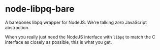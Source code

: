# node-libpq-bare
A barebones libpq wrapper for NodeJS. We're talking _zero_ JavaScript abstraction.

When you really just need the NodeJS interface with `libpq` to match the C interface as closely as possible, this is what you get.

